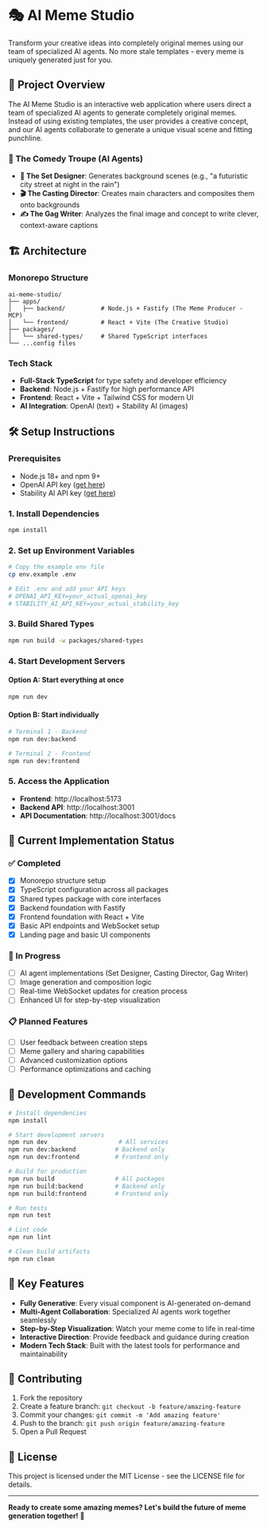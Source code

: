 # 🎭 AI Meme Studio

Transform your creative ideas into completely original memes using our team of specialized AI agents. No more stale templates - every meme is uniquely generated just for you.

## 🚀 Project Overview

The AI Meme Studio is an interactive web application where users direct a team of specialized AI agents to generate completely original memes. Instead of using existing templates, the user provides a creative concept, and our AI agents collaborate to generate a unique visual scene and fitting punchline.

### 🎪 The Comedy Troupe (AI Agents)

- **🎨 The Set Designer**: Generates background scenes (e.g., "a futuristic city street at night in the rain")
- **🎬 The Casting Director**: Creates main characters and composites them onto backgrounds 
- **✍️ The Gag Writer**: Analyzes the final image and concept to write clever, context-aware captions

## 🏗️ Architecture

### Monorepo Structure
```
ai-meme-studio/
├── apps/
│   ├── backend/          # Node.js + Fastify (The Meme Producer - MCP)
│   └── frontend/         # React + Vite (The Creative Studio)
├── packages/
│   └── shared-types/     # Shared TypeScript interfaces
└── ...config files
```

### Tech Stack
- **Full-Stack TypeScript** for type safety and developer efficiency
- **Backend**: Node.js + Fastify for high performance API
- **Frontend**: React + Vite + Tailwind CSS for modern UI
- **AI Integration**: OpenAI (text) + Stability AI (images)

## 🛠️ Setup Instructions

### Prerequisites
- Node.js 18+ and npm 9+
- OpenAI API key ([get here](https://platform.openai.com/api-keys))
- Stability AI API key ([get here](https://platform.stability.ai/account/keys))

### 1. Install Dependencies
```bash
npm install
```

### 2. Set up Environment Variables
```bash
# Copy the example env file
cp env.example .env

# Edit .env and add your API keys
# OPENAI_API_KEY=your_actual_openai_key
# STABILITY_AI_API_KEY=your_actual_stability_key
```

### 3. Build Shared Types
```bash
npm run build -w packages/shared-types
```

### 4. Start Development Servers

#### Option A: Start everything at once
```bash
npm run dev
```

#### Option B: Start individually
```bash
# Terminal 1 - Backend
npm run dev:backend

# Terminal 2 - Frontend  
npm run dev:frontend
```

### 5. Access the Application
- **Frontend**: http://localhost:5173
- **Backend API**: http://localhost:3001
- **API Documentation**: http://localhost:3001/docs

## 🎯 Current Implementation Status

### ✅ Completed
- [x] Monorepo structure setup
- [x] TypeScript configuration across all packages
- [x] Shared types package with core interfaces
- [x] Backend foundation with Fastify
- [x] Frontend foundation with React + Vite
- [x] Basic API endpoints and WebSocket setup
- [x] Landing page and basic UI components

### 🚧 In Progress
- [ ] AI agent implementations (Set Designer, Casting Director, Gag Writer)
- [ ] Image generation and composition logic
- [ ] Real-time WebSocket updates for creation process
- [ ] Enhanced UI for step-by-step visualization

### 📋 Planned Features
- [ ] User feedback between creation steps
- [ ] Meme gallery and sharing capabilities
- [ ] Advanced customization options
- [ ] Performance optimizations and caching

## 🧪 Development Commands

```bash
# Install dependencies
npm install

# Start development servers
npm run dev                    # All services
npm run dev:backend           # Backend only
npm run dev:frontend          # Frontend only

# Build for production
npm run build                 # All packages
npm run build:backend         # Backend only
npm run build:frontend        # Frontend only

# Run tests
npm run test

# Lint code
npm run lint

# Clean build artifacts
npm run clean
```

## 🌟 Key Features

- **Fully Generative**: Every visual component is AI-generated on-demand
- **Multi-Agent Collaboration**: Specialized AI agents work together seamlessly
- **Step-by-Step Visualization**: Watch your meme come to life in real-time
- **Interactive Direction**: Provide feedback and guidance during creation
- **Modern Tech Stack**: Built with the latest tools for performance and maintainability

## 🤝 Contributing

1. Fork the repository
2. Create a feature branch: `git checkout -b feature/amazing-feature`
3. Commit your changes: `git commit -m 'Add amazing feature'`
4. Push to the branch: `git push origin feature/amazing-feature`
5. Open a Pull Request

## 📄 License

This project is licensed under the MIT License - see the LICENSE file for details.

---

**Ready to create some amazing memes? Let's build the future of meme generation together! 🚀** 